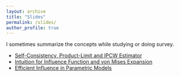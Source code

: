 ```yaml
---
layout: archive
title: "Slides"
permalink: /slides/
author_profile: true
---
```


I sometimes summarize the concepts while studying or doing survey.  

* <a href="../files/On_the_Solutions_to_Efron_Self_Consistency_Equation.pdf" target="_blank"> Self-Consistency, Product-Limit and IPCW Estimator </a>
* <a href="../files/Visually_Communicating_and_Teaching_Intuition_for_Influence_Functions.pdf" target="_blank"> Intuition for Influence Function and von Mises Expansion </a>
* <a href="../files/M_estimation_and_Influence_Function.pdf" target="_blank"> Efficient Influence in Parametric Models </a>
